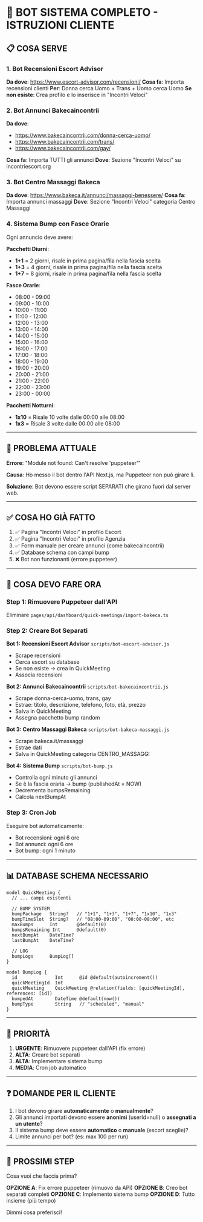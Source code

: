 # 🤖 BOT SISTEMA COMPLETO - ISTRUZIONI CLIENTE

## 📋 COSA SERVE

### 1. Bot Recensioni Escort Advisor
**Da dove**: https://www.escort-advisor.com/recensioni/
**Cosa fa**: Importa recensioni clienti
**Per**: Donna cerca Uomo + Trans + Uomo cerca Uomo
**Se non esiste**: Crea profilo e lo inserisce in "Incontri Veloci"

### 2. Bot Annunci Bakecaincontrii
**Da dove**: 
- https://www.bakecaincontrii.com/donna-cerca-uomo/
- https://www.bakecaincontrii.com/trans/
- https://www.bakecaincontrii.com/gay/

**Cosa fa**: Importa TUTTI gli annunci
**Dove**: Sezione "Incontri Veloci" su incontriescort.org

### 3. Bot Centro Massaggi Bakeca
**Da dove**: https://www.bakeca.it/annunci/massaggi-benessere/
**Cosa fa**: Importa annunci massaggi
**Dove**: Sezione "Incontri Veloci" categoria Centro Massaggi

### 4. Sistema Bump con Fasce Orarie
Ogni annuncio deve avere:

**Pacchetti Diurni**:
- **1+1** = 2 giorni, risale in prima pagina/fila nella fascia scelta
- **1+3** = 4 giorni, risale in prima pagina/fila nella fascia scelta
- **1+7** = 8 giorni, risale in prima pagina/fila nella fascia scelta

**Fasce Orarie**:
- 08:00 - 09:00
- 09:00 - 10:00
- 10:00 - 11:00
- 11:00 - 12:00
- 12:00 - 13:00
- 13:00 - 14:00
- 14:00 - 15:00
- 15:00 - 16:00
- 16:00 - 17:00
- 17:00 - 18:00
- 18:00 - 19:00
- 19:00 - 20:00
- 20:00 - 21:00
- 21:00 - 22:00
- 22:00 - 23:00
- 23:00 - 00:00

**Pacchetti Notturni**:
- **1x10** = Risale 10 volte dalle 00:00 alle 08:00
- **1x3** = Risale 3 volte dalle 00:00 alle 08:00

---

## 🚨 PROBLEMA ATTUALE

**Errore**: "Module not found: Can't resolve 'puppeteer'"

**Causa**: Ho messo il bot dentro l'API Next.js, ma Puppeteer non può girare lì.

**Soluzione**: Bot devono essere script SEPARATI che girano fuori dal server web.

---

## ✅ COSA HO GIÀ FATTO

1. ✅ Pagina "Incontri Veloci" in profilo Escort
2. ✅ Pagina "Incontri Veloci" in profilo Agenzia
3. ✅ Form manuale per creare annunci (come bakecaincontrii)
4. ✅ Database schema con campi bump
5. ❌ Bot non funzionanti (errore puppeteer)

---

## 🔧 COSA DEVO FARE ORA

### Step 1: Rimuovere Puppeteer dall'API
Eliminare `pages/api/dashboard/quick-meetings/import-bakeca.ts`

### Step 2: Creare Bot Separati

**Bot 1: Recensioni Escort Advisor**
`scripts/bot-escort-advisor.js`
- Scrape recensioni
- Cerca escort su database
- Se non esiste → crea in QuickMeeting
- Associa recensioni

**Bot 2: Annunci Bakecaincontrii**
`scripts/bot-bakecaincontrii.js`
- Scrape donna-cerca-uomo, trans, gay
- Estrae: titolo, descrizione, telefono, foto, età, prezzo
- Salva in QuickMeeting
- Assegna pacchetto bump random

**Bot 3: Centro Massaggi Bakeca**
`scripts/bot-bakeca-massaggi.js`
- Scrape bakeca.it/massaggi
- Estrae dati
- Salva in QuickMeeting categoria CENTRO_MASSAGGI

**Bot 4: Sistema Bump**
`scripts/bot-bump.js`
- Controlla ogni minuto gli annunci
- Se è la fascia oraria → bump (publishedAt = NOW)
- Decrementa bumpsRemaining
- Calcola nextBumpAt

### Step 3: Cron Job
Eseguire bot automaticamente:
- Bot recensioni: ogni 6 ore
- Bot annunci: ogni 6 ore
- Bot bump: ogni 1 minuto

---

## 📊 DATABASE SCHEMA NECESSARIO

```prisma
model QuickMeeting {
  // ... campi esistenti
  
  // BUMP SYSTEM
  bumpPackage   String?   // "1+1", "1+3", "1+7", "1x10", "1x3"
  bumpTimeSlot  String?   // "08:00-09:00", "00:00-08:00", etc
  maxBumps      Int       @default(0)
  bumpsRemaining Int      @default(0)
  nextBumpAt    DateTime?
  lastBumpAt    DateTime?
  
  // LOG
  bumpLogs      BumpLog[]
}

model BumpLog {
  id              Int      @id @default(autoincrement())
  quickMeetingId  Int
  quickMeeting    QuickMeeting @relation(fields: [quickMeetingId], references: [id])
  bumpedAt        DateTime @default(now())
  bumpType        String   // "scheduled", "manual"
}
```

---

## 🎯 PRIORITÀ

1. **URGENTE**: Rimuovere puppeteer dall'API (fix errore)
2. **ALTA**: Creare bot separati
3. **ALTA**: Implementare sistema bump
4. **MEDIA**: Cron job automatico

---

## ❓ DOMANDE PER IL CLIENTE

1. I bot devono girare **automaticamente** o **manualmente**?
2. Gli annunci importati devono essere **anonimi** (userId=null) o **assegnati a un utente**?
3. Il sistema bump deve essere **automatico** o **manuale** (escort sceglie)?
4. Limite annunci per bot? (es: max 100 per run)

---

## 🚀 PROSSIMI STEP

Cosa vuoi che faccia prima?

**OPZIONE A**: Fix errore puppeteer (rimuovo da API)
**OPZIONE B**: Creo bot separati completi
**OPZIONE C**: Implemento sistema bump
**OPZIONE D**: Tutto insieme (più tempo)

Dimmi cosa preferisci!
